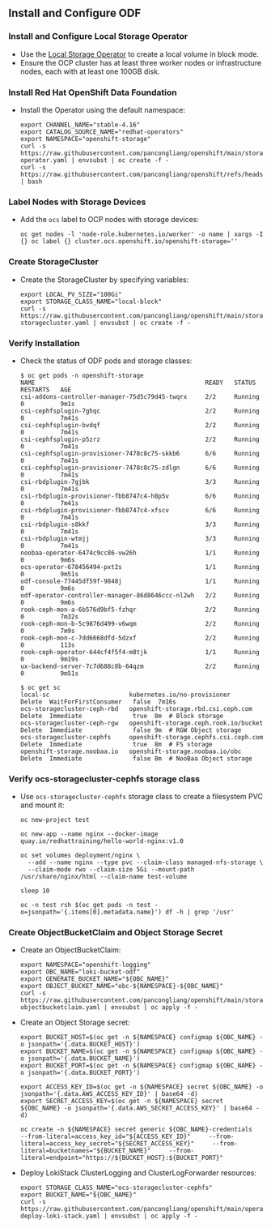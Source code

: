 ## Install and Configure ODF

### Install and Configure Local Storage Operator
- Use the [Local Storage Operator](https://github.com/pancongliang/openshift/blob/main/storage/local-sc/readme.md) to create a local volume in block mode.
- Ensure the OCP cluster has at least three worker nodes or infrastructure nodes, each with at least one 100GB disk.

### Install Red Hat OpenShift Data Foundation
- Install the Operator using the default namespace:
  ```
  export CHANNEL_NAME="stable-4.16"
  export CATALOG_SOURCE_NAME="redhat-operators"
  export NAMESPACE="openshift-storage"
  curl -s https://raw.githubusercontent.com/pancongliang/openshift/main/storage/odf/01-operator.yaml | envsubst | oc create -f -
  curl -s https://raw.githubusercontent.com/pancongliang/openshift/refs/heads/main/operator/approve_ip.sh | bash
  ```

### Label Nodes with Storage Devices
- Add the `ocs` label to OCP nodes with storage devices:
  ```
  oc get nodes -l 'node-role.kubernetes.io/worker' -o name | xargs -I {} oc label {} cluster.ocs.openshift.io/openshift-storage=''
  ```

### Create StorageCluster
- Create the StorageCluster by specifying variables:
  ```
  export LOCAL_PV_SIZE="100Gi"
  export STORAGE_CLASS_NAME="local-block"
  curl -s https://raw.githubusercontent.com/pancongliang/openshift/main/storage/odf/02-storagecluster.yaml | envsubst | oc create -f -
  ```

### Verify Installation
- Check the status of ODF pods and storage classes:
  ```
  $ oc get pods -n openshift-storage
  NAME                                               READY   STATUS    RESTARTS   AGE
  csi-addons-controller-manager-75d5c79d45-twqrx     2/2     Running   0          9m1s
  csi-cephfsplugin-7ghqc                             2/2     Running   0          7m41s
  csi-cephfsplugin-bvdqf                             2/2     Running   0          7m41s
  csi-cephfsplugin-p5zrz                             2/2     Running   0          7m41s
  csi-cephfsplugin-provisioner-7478c8c75-skkb6       6/6     Running   0          7m41s
  csi-cephfsplugin-provisioner-7478c8c75-zdlgn       6/6     Running   0          7m41s
  csi-rbdplugin-7gjbk                                3/3     Running   0          7m41s
  csi-rbdplugin-provisioner-fbb8747c4-h8p5v          6/6     Running   0          7m41s
  csi-rbdplugin-provisioner-fbb8747c4-xfscv          6/6     Running   0          7m41s
  csi-rbdplugin-s8kkf                                3/3     Running   0          7m41s
  csi-rbdplugin-wtmjj                                3/3     Running   0          7m41s
  noobaa-operator-6474c9cc86-vw26h                   1/1     Running   0          9m6s
  ocs-operator-678456494-pxt2s                       1/1     Running   0          9m51s
  odf-console-77445df59f-9848j                       1/1     Running   0          9m6s
  odf-operator-controller-manager-86d8646ccc-nl2wh   2/2     Running   0          9m6s
  rook-ceph-mon-a-6b576d9bf5-fzhqr                   2/2     Running   0          7m32s
  rook-ceph-mon-b-5c9876d499-v6wqm                   2/2     Running   0          7m9s
  rook-ceph-mon-c-7dd6668dfd-5dzxf                   2/2     Running   0          113s
  rook-ceph-operator-644cf4f5f4-m8tjk                1/1     Running   0          9m19s
  ux-backend-server-7c7d688c8b-64qzm                 2/2     Running   0          9m51s

  $ oc get sc
  local-sc                      kubernetes.io/no-provisioner            Delete  WaitForFirstConsumer   false  7m16s
  ocs-storagecluster-ceph-rbd   openshift-storage.rbd.csi.ceph.com      Delete  Immediate              true  8m  # Block storage
  ocs-storagecluster-ceph-rgw   openshift-storage.ceph.rook.io/bucket   Delete  Immediate              false 9m  # RGW Object storage
  ocs-storagecluster-cephfs     openshift-storage.cephfs.csi.ceph.com   Delete  Immediate              true  8m  # FS storage
  openshift-storage.noobaa.io   openshift-storage.noobaa.io/obc         Delete  Immediate              false 8m  # NooBaa Object storage
  ```

### Verify ocs-storagecluster-cephfs storage class
- Use `ocs-storagecluster-cephfs` storage class to create a filesystem PVC and mount it:
  ```
  oc new-project test

  oc new-app --name nginx --docker-image quay.io/redhattraining/hello-world-nginx:v1.0

  oc set volumes deployment/nginx \
    --add --name nginx --type pvc --claim-class managed-nfs-storage \
    --claim-mode rwo --claim-size 5Gi --mount-path /usr/share/nginx/html --claim-name test-volume

  sleep 10
  
  oc -n test rsh $(oc get pods -n test -o=jsonpath='{.items[0].metadata.name}') df -h | grep '/usr'
  ```

### Create ObjectBucketClaim and Object Storage Secret
- Create an ObjectBucketClaim:
  ```
  export NAMESPACE="openshift-logging"
  export OBC_NAME="loki-bucket-odf"
  export GENERATE_BUCKET_NAME="${OBC_NAME}"
  export OBJECT_BUCKET_NAME="obc-${NAMESPACE}-${OBC_NAME}"
  curl -s https://raw.githubusercontent.com/pancongliang/openshift/main/storage/odf/03-objectbucketclaim.yaml | envsubst | oc apply -f -
  ```

- Create an Object Storage secret:
  ```
  export BUCKET_HOST=$(oc get -n ${NAMESPACE} configmap ${OBC_NAME} -o jsonpath='{.data.BUCKET_HOST}')
  export BUCKET_NAME=$(oc get -n ${NAMESPACE} configmap ${OBC_NAME} -o jsonpath='{.data.BUCKET_NAME}')
  export BUCKET_PORT=$(oc get -n ${NAMESPACE} configmap ${OBC_NAME} -o jsonpath='{.data.BUCKET_PORT}')

  export ACCESS_KEY_ID=$(oc get -n ${NAMESPACE} secret ${OBC_NAME} -o jsonpath='{.data.AWS_ACCESS_KEY_ID}' | base64 -d)
  export SECRET_ACCESS_KEY=$(oc get -n ${NAMESPACE} secret ${OBC_NAME} -o jsonpath='{.data.AWS_SECRET_ACCESS_KEY}' | base64 -d)

  oc create -n ${NAMESPACE} secret generic ${OBC_NAME}-credentials     --from-literal=access_key_id="${ACCESS_KEY_ID}"     --from-literal=access_key_secret="${SECRET_ACCESS_KEY}"     --from-literal=bucketnames="${BUCKET_NAME}"     --from-literal=endpoint="https://${BUCKET_HOST}:${BUCKET_PORT}"
  ```

- Deploy LokiStack ClusterLogging and ClusterLogForwarder resources:
  ```
  export STORAGE_CLASS_NAME="ocs-storagecluster-cephfs"
  export BUCKET_NAME="${OBC_NAME}"
  curl -s https://raw.githubusercontent.com/pancongliang/openshift/main/operator/logging/lokistack/03-deploy-loki-stack.yaml | envsubst | oc apply -f -
  ```
